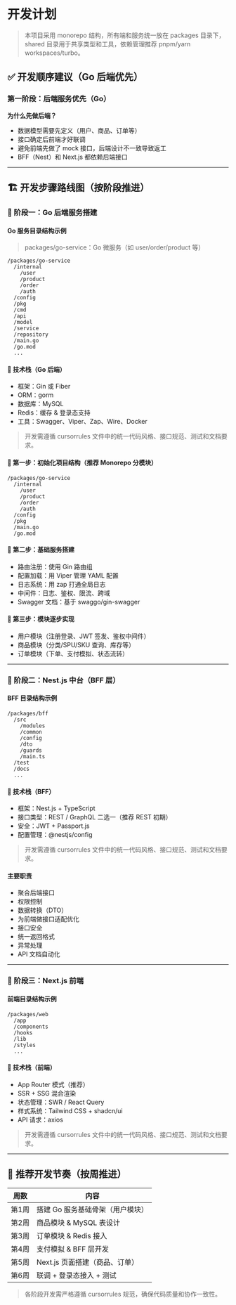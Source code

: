 # 开发计划

> 本项目采用 monorepo 结构，所有端和服务统一放在 packages 目录下，shared 目录用于共享类型和工具，依赖管理推荐 pnpm/yarn workspaces/turbo。

## ✅ 开发顺序建议（Go 后端优先）

### 第一阶段：后端服务优先（Go）

**为什么先做后端？**

- 数据模型需要先定义（用户、商品、订单等）
- 接口确定后前端才好联调
- 避免前端先做了 mock 接口，后端设计不一致导致返工
- BFF（Nest）和 Next.js 都依赖后端接口

---

## 🏗️ 开发步骤路线图（按阶段推进）

### 🔹 阶段一：Go 后端服务搭建

#### Go 服务目录结构示例

> packages/go-service：Go 微服务（如 user/order/product 等）

```text
/packages/go-service
  /internal
    /user
    /product
    /order
    /auth
  /config
  /pkg
  /cmd
  /api
  /model
  /service
  /repository
  /main.go
  /go.mod
  ...
```

#### 📁 技术栈（Go 后端）

- 框架：Gin 或 Fiber
- ORM：gorm
- 数据库：MySQL
- Redis：缓存 & 登录态支持
- 工具：Swagger、Viper、Zap、Wire、Docker

> 开发需遵循 cursorrules 文件中的统一代码风格、接口规范、测试和文档要求。

#### 📌 第一步：初始化项目结构（推荐 Monorepo 分模块）

```text
/packages/go-service
  /internal
    /user
    /product
    /order
    /auth
  /config
  /pkg
  /main.go
  /go.mod
```

#### 📌 第二步：基础服务搭建

- 路由注册：使用 Gin 路由组
- 配置加载：用 Viper 管理 YAML 配置
- 日志系统：用 zap 打通全局日志
- 中间件：日志、鉴权、限流、跨域
- Swagger 文档：基于 swaggo/gin-swagger

#### 📌 第三步：模块逐步实现

- 用户模块（注册登录、JWT 签发、鉴权中间件）
- 商品模块（分类/SPU/SKU 查询、库存等）
- 订单模块（下单、支付模拟、状态流转）

---

### 🔹 阶段二：Nest.js 中台（BFF 层）

#### BFF 目录结构示例

```text
/packages/bff
  /src
    /modules
    /common
    /config
    /dto
    /guards
    /main.ts
  /test
  /docs
  ...
```

#### 📁 技术栈（BFF）

- 框架：Nest.js + TypeScript
- 接口类型：REST / GraphQL 二选一（推荐 REST 初期）
- 安全：JWT + Passport.js
- 配置管理：@nestjs/config

> 开发需遵循 cursorrules 文件中的统一代码风格、接口规范、测试和文档要求。

#### 主要职责

- 聚合后端接口
- 权限控制
- 数据转换（DTO）
- 为前端做接口适配优化
- 接口安全
- 统一返回格式
- 异常处理
- API 文档自动化

---

### 🔹 阶段三：Next.js 前端

#### 前端目录结构示例

```text
/packages/web
  /app
  /components
  /hooks
  /lib
  /styles
  ...
```

#### 📁 技术栈（前端）

- App Router 模式（推荐）
- SSR + SSG 混合渲染
- 状态管理：SWR / React Query
- 样式系统：Tailwind CSS + shadcn/ui
- API 请求：axios

> 开发需遵循 cursorrules 文件中的统一代码风格、接口规范、测试和文档要求。

---

## 🚀 推荐开发节奏（按周推进）

| 周数   | 内容                                 |
| ------ | ------------------------------------ |
| 第1周  | 搭建 Go 服务基础骨架（用户模块）     |
| 第2周  | 商品模块 & MySQL 表设计              |
| 第3周  | 订单模块 & Redis 接入                |
| 第4周  | 支付模拟 & BFF 层开发                |
| 第5周  | Next.js 页面搭建（商品、订单）       |
| 第6周  | 联调 + 登录态接入 + 测试             |

> 各阶段开发需严格遵循 cursorrules 规范，确保代码质量和协作一致性。
